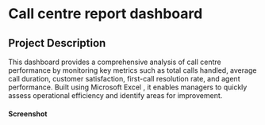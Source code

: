 #  Call centre report dashboard

## Project Description
This dashboard provides a comprehensive analysis of call centre performance by monitoring key metrics such as total calls handled, average call duration, customer satisfaction, first-call resolution rate, and agent performance. Built using Microsoft Excel , it enables managers to quickly assess operational efficiency and identify areas for improvement.

#### Screenshot
